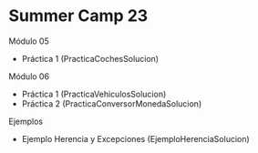 # Summer Camp 23


Módulo 05 
- Práctica 1 (PracticaCochesSolucion)

Módulo 06
- Práctica 1 (PracticaVehiculosSolucion)
- Práctica 2 (PracticaConversorMonedaSolucion)


Ejemplos
- Ejemplo Herencia y Excepciones (EjemploHerenciaSolucion)
